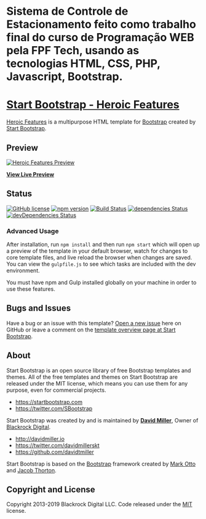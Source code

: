 # Sistema de Controle de Estacionamento feito como trabalho final do curso de Programação WEB pela FPF Tech, usando as tecnologias HTML, CSS, PHP, Javascript, Bootstrap.






# [Start Bootstrap - Heroic Features](https://startbootstrap.com/template-overviews/heroic-features/)

[Heroic Features](http://startbootstrap.com/template-overviews/heroic-features/) is a multipurpose HTML template for [Bootstrap](http://getbootstrap.com/) created by [Start Bootstrap](http://startbootstrap.com/).

## Preview

[![Heroic Features Preview](https://startbootstrap.com/assets/img/templates/heroic-features.jpg)](https://blackrockdigital.github.io/startbootstrap-heroic-features/)

**[View Live Preview](https://blackrockdigital.github.io/startbootstrap-heroic-features/)**

## Status

[![GitHub license](https://img.shields.io/badge/license-MIT-blue.svg)](https://raw.githubusercontent.com/BlackrockDigital/startbootstrap-heroic-features/master/LICENSE)
[![npm version](https://img.shields.io/npm/v/startbootstrap-heroic-features.svg)](https://www.npmjs.com/package/startbootstrap-heroic-features)
[![Build Status](https://travis-ci.org/BlackrockDigital/startbootstrap-heroic-features.svg?branch=master)](https://travis-ci.org/BlackrockDigital/startbootstrap-heroic-features)
[![dependencies Status](https://david-dm.org/BlackrockDigital/startbootstrap-heroic-features/status.svg)](https://david-dm.org/BlackrockDigital/startbootstrap-heroic-features)
[![devDependencies Status](https://david-dm.org/BlackrockDigital/startbootstrap-heroic-features/dev-status.svg)](https://david-dm.org/BlackrockDigital/startbootstrap-heroic-features?type=dev)



### Advanced Usage

After installation, run `npm install` and then run `npm start` which will open up a preview of the template in your default browser, watch for changes to core template files, and live reload the browser when changes are saved. You can view the `gulpfile.js` to see which tasks are included with the dev environment.

You must have npm and Gulp installed globally on your machine in order to use these features.

## Bugs and Issues

Have a bug or an issue with this template? [Open a new issue](https://github.com/BlackrockDigital/startbootstrap-heroic-features/issues) here on GitHub or leave a comment on the [template overview page at Start Bootstrap](http://startbootstrap.com/template-overviews/heroic-features/).

## About

Start Bootstrap is an open source library of free Bootstrap templates and themes. All of the free templates and themes on Start Bootstrap are released under the MIT license, which means you can use them for any purpose, even for commercial projects.

* https://startbootstrap.com
* https://twitter.com/SBootstrap

Start Bootstrap was created by and is maintained by **[David Miller](http://davidmiller.io/)**, Owner of [Blackrock Digital](http://blackrockdigital.io/).

* http://davidmiller.io
* https://twitter.com/davidmillerskt
* https://github.com/davidtmiller

Start Bootstrap is based on the [Bootstrap](http://getbootstrap.com/) framework created by [Mark Otto](https://twitter.com/mdo) and [Jacob Thorton](https://twitter.com/fat).

## Copyright and License

Copyright 2013-2019 Blackrock Digital LLC. Code released under the [MIT](https://github.com/BlackrockDigital/startbootstrap-heroic-features/blob/gh-pages/LICENSE) license.
